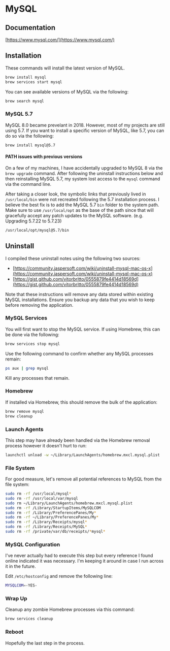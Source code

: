 # MySQL

## Documentation

[https://www.mysql.com/](https://www.mysql.com/)

## Installation

These commands will install the latest version of MySQL.

```bash
brew install mysql
brew services start mysql
```

You can see available versions of MySQL via the following:

```bash
brew search mysql
```

### MySQL 5.7

MySQL 8.0 became prevelant in 2018. However, most of my projects are still using 5.7. If you want to install a specific version of MySQL, like 5.7, you can do so via the following:

```bash
brew install mysql@5.7
```

#### PATH issues with previous versions

On a few of my machines, I have accidentally upgraded to MySQL 8 via the `brew upgrade` command. After following the uninstall instructions below and then reinstalling MySQL 5.7, my system lost access to the `mysql` command via the command line.

After taking a closer look, the symbolic links that previously lived in `/usr/local/bin` were not recreated following the 5.7 installation process. I believe the best fix is to add the MySQL 5.7 `bin` folder to the system path. Make sure to use `/usr/local/opt` as the base of the path since that will gracefully accept any patch updates to the MySQL software. (e.g. Upgrading 5.7.22 to 5.7.23)

```bash
/usr/local/opt/mysql@5.7/bin
```

## Uninstall

I compiled these uninstall notes using the following two sources:

* [https://community.jaspersoft.com/wiki/uninstall-mysql-mac-os-x](https://community.jaspersoft.com/wiki/uninstall-mysql-mac-os-x)
* [https://gist.github.com/vitorbritto/0555879fe4414d18569d](https://gist.github.com/vitorbritto/0555879fe4414d18569d)

Note that these instructions will remove any data stored within existing MySQL installations. Ensure you backup any data that you wish to keep before removing the application.

### MySQL Services

You will first want to stop the MySQL service. If using Homebrew, this can be done via the following:

```bash
brew services stop mysql
```

Use the following command to confirm whether any MySQL processes remain:

```bash
ps aux | grep mysql
```

Kill any processes that remain.

### Homebrew

If installed via Homebrew, this should remove the bulk of the application:

```bash
brew remove mysql
brew cleanup
```

### Launch Agents

This step may have already been handled via the Homebrew removal process however it doesn't hurt to run:

```bash
launchctl unload -w ~/Library/LaunchAgents/homebrew.mxcl.mysql.plist
```

### File System

For good measure, let's remove all potential references to MySQL from the file system:

```bash
sudo rm -rf /usr/local/mysql*
sudo rm -rf /usr/local/var/mysql
sudo rm ~/Library/LaunchAgents/homebrew.mxcl.mysql.plist
sudo rm -rf /Library/StartupItems/MySQLCOM
sudo rm -rf /Library/PreferencePanes/My*
sudo rm -rf ~/Library/PreferencePanes/My*
sudo rm -rf /Library/Receipts/mysql*
sudo rm -rf /Library/Receipts/MySQL*
sudo rm -rf /private/var/db/receipts/*mysql*
```

### MySQL Configuration

I've never actually had to execute this step but every reference I found online indicated it was necessary. I'm keeping it around in case I run across it in the future.

Edit `/etc/hostconfig` and remove the following line:

```bash
MYSQLCOM=-YES-
```

### Wrap Up

Cleanup any zombie Homebrew processes via this command:

```bash
brew services cleanup
```

### Reboot

Hopefully the last step in the process.